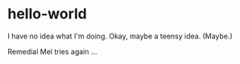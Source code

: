# hello-world
I have no idea what I'm doing.
Okay, maybe a teensy idea. (Maybe.)

Remedial Mel tries again ...
